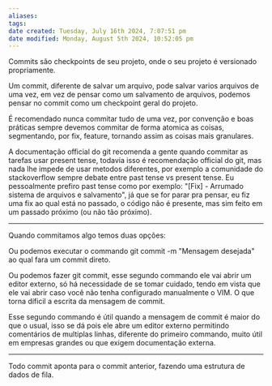 ```yaml
---
aliases: 
tags: 
date created: Tuesday, July 16th 2024, 7:07:51 pm
date modified: Monday, August 5th 2024, 10:52:05 pm
---
```

Commits são checkpoints de seu projeto, onde o seu projeto é versionado propriamente.

Um commit, diferente de salvar um arquivo, pode salvar varios arquivos de uma vez, em vez de pensar como um salvamento de arquivos, podemos pensar no commit como um checkpoint geral do projeto.

É recomendado nunca commitar tudo de uma vez, por convenção e boas práticas sempre devemos commitar de forma atomica as coisas, segmentando, por fix, feature, tornando assim as coisas mais granulares.

A documentação official do git recomenda a gente quando commitar as tarefas usar present tense, todavia isso é recomendação official do git, mas nada lhe impede de usar metodos diferentes, por exemplo a comunidade do stackoverflow sempre debate entre past tense vs present tense. Eu pessoalmente prefiro past tense como por exemplo: "[Fix] - Arrumado sistema de arquivos e salvamento", já que se for parar pra pensar, eu fiz uma fix ao qual está no passado, o código não é presente, mas sim feito em um passado próximo (ou não tão próximo).

---

Quando commitamos algo temos duas opções:

Ou podemos executar o commando git commit -m "Mensagem desejada" ao qual fara um commit direto.

Ou podemos fazer git commit, esse segundo commando ele vai abrir um editor externo, só há necessidade de se tomar cuidado, tendo em vista que ele vai abrir caso você não tenha configurado manualmente o VIM. O que torna díficil a escrita da mensagem de commit.

Esse segundo commando é útil quando a mensagem de commit é maior do que o usual, isso se dá pois ele abre um editor externo permitindo comentários de multiplas linhas, diferente do primeiro commando, muito útil em empresas grandes ou que exigem documentação externa.

---

Todo commit aponta para o commit anterior, fazendo uma estrutura de dados de fila.